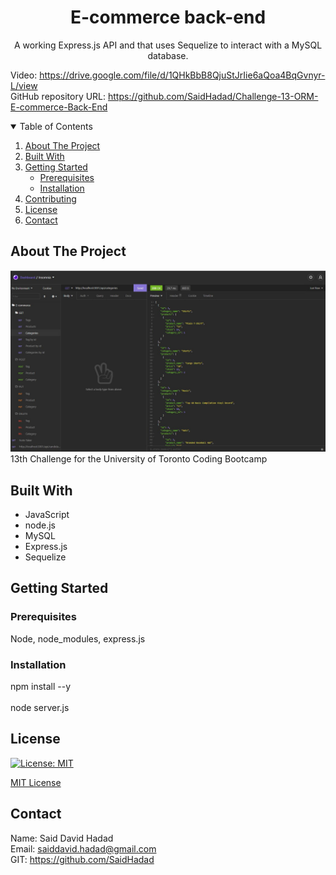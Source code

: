 <!-- PROJECT TITE -->
  <h1 align="center">E-commerce back-end</h1>
  
  <!-- DESCRIPTION -->
  <p align="center">
  A working Express.js API and that uses Sequelize to interact with a MySQL database.

  <!-- DEPLOYED LINK -->
  Video: https://drive.google.com/file/d/1QHkBbB8QjuStJrIie6aQoa4BqGvnyr-L/view
  <br>
  GitHub repository URL: https://github.com/SaidHadad/Challenge-13-ORM-E-commerce-Back-End

  <!-- TABLE OF CONTENTS -->
  <details open="open">
  <summary>Table of Contents</summary>
  <ol>
  <li><a href="#about-the-project">About The Project</a></li>
  <li><a href="#built-with">Built With</a></li>
  <li>
    <a href="#getting-started">Getting Started</a>
    <ul>
    <li><a href="#prerequisites">Prerequisites</a></li>
    <li><a href="#installation">Installation</a></li>
    </ul>
    </li>
  <li><a href="#contributing">Contributing</a></li>
  <li><a href="#license">License</a></li>
  <li><a href="#contact">Contact</a></li>
  </ol>
  </details>
  
  
  <!-- ABOUT THE PROJECT -->
  ## About The Project

  ![Employee Tracker](./assets/Capture.JPG) <br>
  13th Challenge for the University of Toronto Coding Bootcamp
  
  ## Built With

  * JavaScript
  * node.js
  * MySQL
  * Express.js
  * Sequelize
  
  <!-- GETTING STARTED -->
  
  ## Getting Started

  ### Prerequisites

  Node, node_modules, express.js

  ### Installation

  npm install --y <br>
  <br>
  node server.js

  <!-- CONTRIBUTING -->
    
  <!-- LICENSE -->
  
  ## License

 [![License: MIT](https://img.shields.io/badge/License-MIT-yellow.svg)](https://opensource.org/licenses/MIT)

[MIT License](https://choosealicense.com/licenses/mit/)  
  
  <!-- CONTACT -->
  
  ## Contact
  Name: Said David Hadad <br>
  Email: saiddavid.hadad@gmail.com <br>
  GIT: https://github.com/SaidHadad <br>